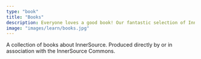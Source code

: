 ```yaml
---
type: "book"
title: "Books"
description: Everyone loves a good book! Our fantastic selection of InnerSource books are an ideal way to get acquainted with the concepts of InnerSource. They are also a great way to share the word with your colleagues and friends. The collection includes intro texts as well as documented case studies of InnerSource. Enjoy!
image: "images/learn/books.jpg"
---
```

A collection of books about InnerSource. Produced directly by or in association with the InnerSource Commons.
